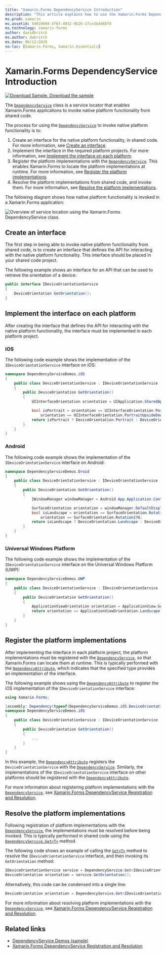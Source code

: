 ```yaml
---
title: "Xamarin.Forms DependencyService Introduction"
description: "This article explains how to use the Xamarin.Forms DependencyService class to invoke native platform functionality."
ms.prod: xamarin
ms.assetid: 5d019604-4f6f-4932-9b26-1fce3b4d88f8
ms.technology: xamarin-forms
author: davidbritch
ms.author: dabritch
ms.date: 06/12/2019
no-loc: [Xamarin.Forms, Xamarin.Essentials]
---
```


# Xamarin.Forms DependencyService Introduction

[![Download Sample.](~/media/shared/download.png) Download the sample](/samples/xamarin/xamarin-forms-samples/dependencyservice/)

The [`DependencyService`](xref:Xamarin.Forms.DependencyService) class is a service locator that enables Xamarin.Forms applications to invoke native platform functionality from shared code.

The process for using the [`DependencyService`](xref:Xamarin.Forms.DependencyService) to invoke native platform functionality is to:

1. Create an interface for the native platform functionality, in shared code. For more information, see [Create an interface](#create-an-interface).
1. Implement the interface in the required platform projects. For more information, see [Implement the interface on each platform](#implement-the-interface-on-each-platform).
1. Register the platform implementations with the [`DependencyService`](xref:Xamarin.Forms.DependencyService). This enables Xamarin.Forms to locate the platform implementations at runtime. For more information, see [Register the platform implementations](#register-the-platform-implementations).
1. Resolve the platform implementations from shared code, and invoke them. For more information, see [Resolve the platform implementations](#resolve-the-platform-implementations).

The following diagram shows how native platform functionality is invoked in a Xamarin.Forms application:

![Overview of service location using the Xamarin.Forms DependencyService class.](introduction-images/dependency-service.png "DependencyService service location")

## Create an interface

The first step in being able to invoke native platform functionality from shared code, is to create an interface that defines the API for interacting with the native platform functionality. This interface should be placed in your shared code project.

The following example shows an interface for an API that can be used to retrieve the orientation of a device:

```csharp
public interface IDeviceOrientationService
{
    DeviceOrientation GetOrientation();
}
```

## Implement the interface on each platform

After creating the interface that defines the API for interacting with the native platform functionality, the interface must be implemented in each platform project.

### iOS

The following code example shows the implementation of the `IDeviceOrientationService` interface on iOS:

```csharp
namespace DependencyServiceDemos.iOS
{
    public class DeviceOrientationService : IDeviceOrientationService
    {
        public DeviceOrientation GetOrientation()
        {
            UIInterfaceOrientation orientation = UIApplication.SharedApplication.StatusBarOrientation;

            bool isPortrait = orientation == UIInterfaceOrientation.Portrait ||
                orientation == UIInterfaceOrientation.PortraitUpsideDown;
            return isPortrait ? DeviceOrientation.Portrait : DeviceOrientation.Landscape;
        }
    }
}
```

### Android

The following code example shows the implementation of the `IDeviceOrientationService` interface on Android:

```csharp
namespace DependencyServiceDemos.Droid
{
    public class DeviceOrientationService : IDeviceOrientationService
    {
        public DeviceOrientation GetOrientation()
        {
            IWindowManager windowManager = Android.App.Application.Context.GetSystemService(Context.WindowService).JavaCast<IWindowManager>();

            SurfaceOrientation orientation = windowManager.DefaultDisplay.Rotation;
            bool isLandscape = orientation == SurfaceOrientation.Rotation90 ||
                orientation == SurfaceOrientation.Rotation270;
            return isLandscape ? DeviceOrientation.Landscape : DeviceOrientation.Portrait;
        }
    }
}
```

### Universal Windows Platform

The following code example shows the implementation of the `IDeviceOrientationService` interface on the Universal Windows Platform (UWP):

```csharp
namespace DependencyServiceDemos.UWP
{
    public class DeviceOrientationService : IDeviceOrientationService
    {
        public DeviceOrientation GetOrientation()
        {
            ApplicationViewOrientation orientation = ApplicationView.GetForCurrentView().Orientation;
            return orientation == ApplicationViewOrientation.Landscape ? DeviceOrientation.Landscape : DeviceOrientation.Portrait;
        }
    }
}
```

## Register the platform implementations

After implementing the interface in each platform project, the platform implementations must be registered with the [`DependencyService`](xref:Xamarin.Forms.DependencyService), so that Xamarin.Forms can locate them at runtime. This is typically performed with the [`DependencyAttribute`](xref:Xamarin.Forms.DependencyAttribute), which indicates that the specified type provides an implementation of the interface.

The following example shows using the [`DependencyAttribute`](xref:Xamarin.Forms.DependencyAttribute) to register the iOS implementation of the `IDeviceOrientationService` interface:

```csharp
using Xamarin.Forms;

[assembly: Dependency(typeof(DependencyServiceDemos.iOS.DeviceOrientationService))]
namespace DependencyServiceDemos.iOS
{
    public class DeviceOrientationService : IDeviceOrientationService
    {
        public DeviceOrientation GetOrientation()
        {
            ...
        }
    }
}
```

In this example, the [`DependencyAttribute`](xref:Xamarin.Forms.DependencyAttribute) registers the `DeviceOrientationService` with the [`DependencyService`](xref:Xamarin.Forms.DependencyService). Similarly, the implementations of the `IDeviceOrientationService` interface on other platforms should be registered with the [`DependencyAttribute`](xref:Xamarin.Forms.DependencyAttribute).

For more information about registering platform implementations with the [`DependencyService`](xref:Xamarin.Forms.DependencyService), see [Xamarin.Forms DependencyService Registration and Resolution](registration-and-resolution.md).

## Resolve the platform implementations

Following registration of platform implementations with the [`DependencyService`](xref:Xamarin.Forms.DependencyService), the implementations must be resolved before being invoked. This is typically performed in shared code using the [`DependencyService.Get<T>`](xref:Xamarin.Forms.DependencyService.Get*) method.

The following code shows an example of calling the [`Get<T>`](xref:Xamarin.Forms.DependencyService.Get*) method to resolve the `IDeviceOrientationService` interface, and then invoking its `GetOrientation` method:

```csharp
IDeviceOrientationService service = DependencyService.Get<IDeviceOrientationService>();
DeviceOrientation orientation = service.GetOrientation();
```

Alternatively, this code can be condensed into a single line:

```csharp
DeviceOrientation orientation = DependencyService.Get<IDeviceOrientationService>().GetOrientation();
```

For more information about resolving platform implementations with the [`DependencyService`](xref:Xamarin.Forms.DependencyService), see [Xamarin.Forms DependencyService Registration and Resolution](registration-and-resolution.md).

## Related links

- [DependencyService Demos (sample)](/samples/xamarin/xamarin-forms-samples/dependencyservice/)
- [Xamarin.Forms DependencyService Registration and Resolution](registration-and-resolution.md)
